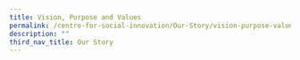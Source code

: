 ```yaml
---
title: Vision, Purpose and Values
permalink: /centre-for-social-innovation/Our-Story/vision-purpose-values/
description: ""
third_nav_title: Our Story
---
```

